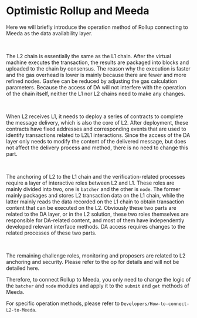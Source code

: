 # Optimistic Rollup and Meeda

Here we will briefly introduce the operation method of Rollup connecting to Meeda as the data availability layer.

&nbsp;

The L2 chain is essentially the same as the L1 chain. After the virtual machine executes the transaction, the results are packaged into blocks and uploaded to the chain by consensus. The reason why the execution is faster and the gas overhead is lower is mainly because there are fewer and more refined nodes. Gasfee can be reduced by adjusting the gas calculation parameters. Because the access of DA will not interfere with the operation of the chain itself, neither the L1 nor L2 chains need to make any changes.

&nbsp;

When L2 receives L1, it needs to deploy a series of contracts to complete the message delivery, which is also the core of L2. After deployment, these contracts have fixed addresses and corresponding events that are used to identify transactions related to L2L1 interactions. Since the access of the DA layer only needs to modify the content of the delivered message, but does not affect the delivery process and method, there is no need to change this part.

&nbsp;

The anchoring of L2 to the L1 chain and the verification-related processes require a layer of interactive roles between L2 and L1. These roles are mainly divided into two, one is `batcher` and the other is `node`. The former mainly packages and stores L2 transaction data on the L1 chain, while the latter mainly reads the data recorded on the L1 chain to obtain transaction content that can be executed on the L2. Obviously these two parts are related to the DA layer, or in the L2 solution, these two roles themselves are responsible for DA-related content, and most of them have independently developed relevant interface methods. DA access requires changes to the related processes of these two parts.

&nbsp;

The remaining challenge roles, monitoring and proposers are related to L2 anchoring and security. Please refer to the op for details and will not be detailed here.

Therefore, to connect Rollup to Meeda, you only need to change the logic of the `batcher` and `node` modules and apply it to the `submit` and `get` methods of Meeda.

For specific operation methods, please refer to `Developers/How-to-connect-L2-to-Meeda`.
